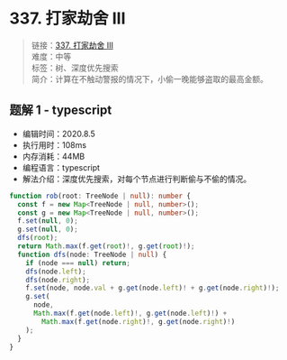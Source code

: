 # 337. 打家劫舍 III

> 链接：[337. 打家劫舍 III](https://leetcode-cn.com/problems/house-robber-iii/)  
> 难度：中等  
> 标签：树、深度优先搜索  
> 简介：计算在不触动警报的情况下，小偷一晚能够盗取的最高金额。

## 题解 1 - typescript

- 编辑时间：2020.8.5
- 执行用时：108ms
- 内存消耗：44MB
- 编程语言：typescript
- 解法介绍：深度优先搜索，对每个节点进行判断偷与不偷的情况。

```typescript
function rob(root: TreeNode | null): number {
  const f = new Map<TreeNode | null, number>();
  const g = new Map<TreeNode | null, number>();
  f.set(null, 0);
  g.set(null, 0);
  dfs(root);
  return Math.max(f.get(root)!, g.get(root)!);
  function dfs(node: TreeNode | null) {
    if (node === null) return;
    dfs(node.left);
    dfs(node.right);
    f.set(node, node.val + g.get(node.left)! + g.get(node.right)!);
    g.set(
      node,
      Math.max(f.get(node.left)!, g.get(node.left)!) +
        Math.max(f.get(node.right)!, g.get(node.right)!)
    );
  }
}
```

